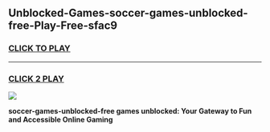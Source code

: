 
## Unblocked-Games-soccer-games-unblocked-free-Play-Free-sfac9
<h3>
<a href="https://premium76.site?title=soccer-games-unblocked-free&ref=23A">CLICK TO PLAY</a></h3>
<hr>

<h3>
<a href="https://premium76.site?title=soccer-games-unblocked-free&ref=23A">CLICK 2 PLAY</a>
  
</h3>

<a href="https://premium76.site?title=soccer-games-unblocked-free&ref=23A"><img src="https://clearcache.store/games.png"></a>


**soccer-games-unblocked-free games unblocked: Your Gateway to Fun and Accessible Online Gaming**
